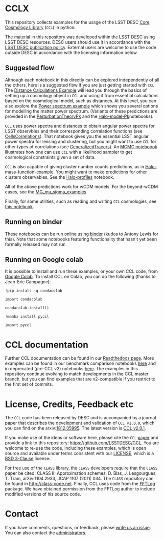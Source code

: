 <!---
STYLE CONVENTION USED   
    bolt italic:
        ***file***"
    code:
       `program` or `library``
       `commands` or `paths`
       `variable`
    bold code:
        **`function`**
        **`type`** or **`structure`**
-->
# CCLX     
This repository collects examples for the usage of the LSST DESC [Core Cosmology Library](https://github.com/LSSTDESC/CCL/) (`CCL`) in python. 

The material in this repository was developed within the LSST DESC using LSST DESC resources. DESC users should use it in accordance with the [LSST DESC publication policy](http://lsstdesc.org/Collaborators). External users are welcome to use the code outside DESC in accordance with the licensing information below.

## Suggested flow
Although each notebook in this directly can be explored independently of all the others, here is a suggested flow if you are just getting started with `CCL`: The [Distance Calculations Example](https://github.com/LSSTDESC/CCLX/blob/master/Distance%20Calculations%20Example.ipynb) will lead you through the basics of setting up a cosmology object in `CCL` and using it from essential calculations based on the cosmological model, such as distances. At this level, you can also explore the [Power spectrum example](https://github.com/LSSTDESC/CCLX/blob/master/Power%20spectrum%20example.ipynb) which shows you several options for modelling the matter power spectrum. (Variants of these predictions are provided in the [PerturbationTheoryPk](https://github.com/LSSTDESC/CCLX/blob/master/PerturbationTheoryPk.ipynb) and the [Halo-model-Pk](https://github.com/LSSTDESC/CCLX/blob/master/Halo-model-Pk.ipynb)notebooks). 

`CCL` uses power spectra and distances to obtain angular power spectra for LSST observbles and their corresponding correlation functions (see [CellsCorrelations](https://github.com/LSSTDESC/CCLX/blob/master/CellsCorrelations.ipynb)). That notebook gives you the essential LSST angular power spectra for lensing and clustering, but you might want to use `CCL` for other types of correlations (see [GeneralizedTracers](https://github.com/LSSTDESC/CCLX/blob/master/GeneralizedTracers.ipynb)). An [MCMC noteboook](https://github.com/LSSTDESC/CCLX/blob/master/MCMC%20Likelihood%20Analysis.ipynb) illustrates how one can use `CCL` with a likelihood sampler to get cosmological constraints given a set of data.  

`CCL` is also capable of giving cluster number counts predictions, as in [Halo-mass-function-example](https://github.com/LSSTDESC/CCLX/blob/master/Halo-mass-function-example.ipynb). You might want to make predictions for other clusters observables. See the [Halo-profiles](https://github.com/LSSTDESC/CCLX/blob/master/Halo%20profiles.ipynb) notebook.

All of the above predictions work for wCDM models. For the beyond-wCDM cases, see the [MG_mu_sigma_examples](https://github.com/LSSTDESC/CCLX/blob/master/MG_mu_sigma_examples.ipynb).

Finally, for some utilities, such as reading and writing `CCL` cosmologies, see [this notebook](https://github.com/LSSTDESC/CCLX/blob/master/Reading-writing-Cosmology-objects.ipynb).

## Running on binder
These notebooks can be run online using [binder](http://mybinder.org/v2/gh/LSSTDESC/CCLX/master) (kudos to Antony Lewis for this). Note that some notebooks featuring functionality that hasn't yet been formally released may not run.

## Running on Google colab

It is possible to install and run these examples, or your own CCL code, from [Google Colab](https://colab.research.google.com/). To install CCL on Colab, you can do the following (thanks to Jean-Eric Campagne):

```
!pip install -q condacolab

import condacolab

condacolab.install()

!mamba install pyccl

import pyccl
```


# CCL documentation

Further CCL documentation can be found in our [Readthedocs page](https://readthedocs.org/projects/ccl/). 
More examples can be found in our benchmark comparison notebooks [here](https://github.com/LSSTDESC/CCL/tree/master/examples) and in deprecated (pre-CCL v2) notebooks [here](https://github.com/LSSTDESC/CCL/tree/v2.0.1/examples). The examples in this repository continue evolving to match developments in the CCL master branch, but you can find examples that are v2-compatible if you restrict to the first set of commits.

# License, Credits, Feedback etc
The `CCL` code has been released by DESC and is accompanied by a journal paper that describes the development and validation of `CCL v1.0.0`, which you can find on the  arxiv:[1812.05995](https://arxiv.org/abs/1812.05995). The latest version is [CCL v2.0.1](https://github.com/LSSTDESC/CCL/releases/tag/v2.0.1). 

If you make use of the ideas or software here, please cite the `CCL` [paper](https://ui.adsabs.harvard.edu/abs/2019ApJS..242....2C/abstract) and provide a link to this repository: https://github.com/LSSTDESC/CCL. You are welcome to re-use the code, including these examples, which is open source and available under terms consistent with our [LICENSE](https://github.com/LSSTDESC/CCL/blob/master/LICENSE), which is a [BSD 3-Clause](https://opensource.org/licenses/BSD-3-Clause) license. 

For free use of the `CLASS` library, the `CLASS` developers require that the `CLASS` paper be cited: CLASS II: Approximation schemes, D. Blas, J. Lesgourgues, T. Tram, arXiv:1104.2933, JCAP 1107 (2011) 034. The `CLASS` repository can be found in http://class-code.net. Finally, CCL uses code from the [FFTLog](http://casa.colorado.edu/~ajsh/FFTLog/) package.  We have obtained permission from the FFTLog author to include modified versions of his source code.

# Contact
If you have comments, questions, or feedback, please [write us an issue](https://github.com/LSSTDESC/CCLX/issues). You can also contact the [administrators](https://github.com/LSSTDESC/CCL/CCL-administrators).

